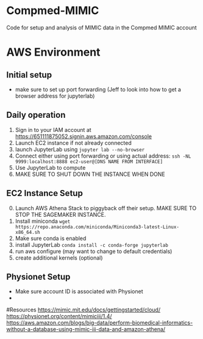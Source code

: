 # Compmed-MIMIC
Code for setup and analysis of MIMIC data in the Compmed MIMIC account

# AWS Environment
## Initial setup
- make sure to set up port forwarding (Jeff to look into how to get a browser address for jupyterlab)

## Daily operation
1. Sign in to your IAM account at https://651111875052.signin.aws.amazon.com/console
2. Launch EC2 instance if not already connected
3. launch JupyterLab using `jupyter lab --no-browser`
4. Connect either using port forwarding or using actual address: `ssh -NL 9999:localhost:8888 ec2-user@[DNS NAME FROM INTERFACE]`
5. Use JupyterLab to compute
6. MAKE SURE TO SHUT DOWN THE INSTANCE WHEN DONE

## EC2 Instance Setup
0. Launch AWS Athena Stack to piggyback off their setup. MAKE SURE TO STOP THE SAGEMAKER INSTANCE.
1. Install miniconda `wget https://repo.anaconda.com/miniconda/Miniconda3-latest-Linux-x86_64.sh`
2. Make sure conda is enabled
3. install JupyterLab `conda install -c conda-forge jupyterlab`
4. run aws configure (may want to change to default credentials)
5. create additional kernels (optional)


## Physionet Setup
- Make sure account ID is associated with Physionet
- 

#Resources
https://mimic.mit.edu/docs/gettingstarted/cloud/
https://physionet.org/content/mimiciii/1.4/
https://aws.amazon.com/blogs/big-data/perform-biomedical-informatics-without-a-database-using-mimic-iii-data-and-amazon-athena/
